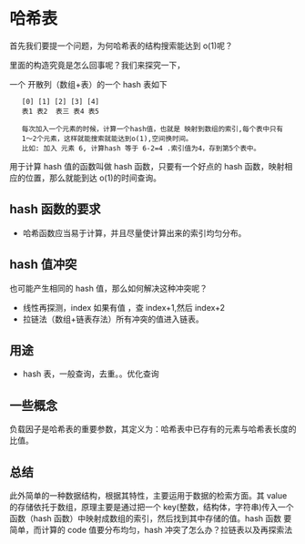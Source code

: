 # 哈希表

首先我们要提一个问题，为何哈希表的结构搜索能达到 o(1)呢？

里面的构造究竟是怎么回事呢？我们来探究一下，

一个 开散列（数组+表）的一个 hash 表如下

```
   [0] [1] [2] [3] [4]
   表1 表2  表三 表4 表5

   每次加入一个元素的时候，计算一个hash值，也就是 映射到数组的索引,每个表中只有
   1～2个元素，这样就能搜索就能达到o(1),空间换时间。
   比如: 加入 元素 6, 计算hash 等于 6-2=4 .索引值为4，存到第5个表中。

```

用于计算 hash 值的函数叫做 hash 函数，只要有一个好点的 hash 函数，映射相应的位置，那么就能到达
o(1)的时间查询。

## hash 函数的要求

- 哈希函数应当易于计算，并且尽量使计算出来的索引均匀分布。

## hash 值冲突

也可能产生相同的 hash 值，那么如何解决这种冲突呢？

- 线性再探测，index 如果有值 ，查 index+1,然后 index+2
- 拉链法（数组+链表存法）所有冲突的值进入链表。

## 用途

- hash 表，一般查询，去重。。优化查询

## 一些概念

负载因子是哈希表的重要参数，其定义为：哈希表中已存有的元素与哈希表长度的比值。

## 总结

此外简单的一种数据结构，根据其特性，主要运用于数据的检索方面。其 value 的存储依托于数组，原理主要是通过把一个 key(整数，结构体，字符串)传入一个函数（hash 函数）中映射成数组的索引，然后找到其中存储的值。hash 函数 要简单，而计算的 code 值要分布均匀，hash 冲突了怎么办？拉链表以及再探索法
